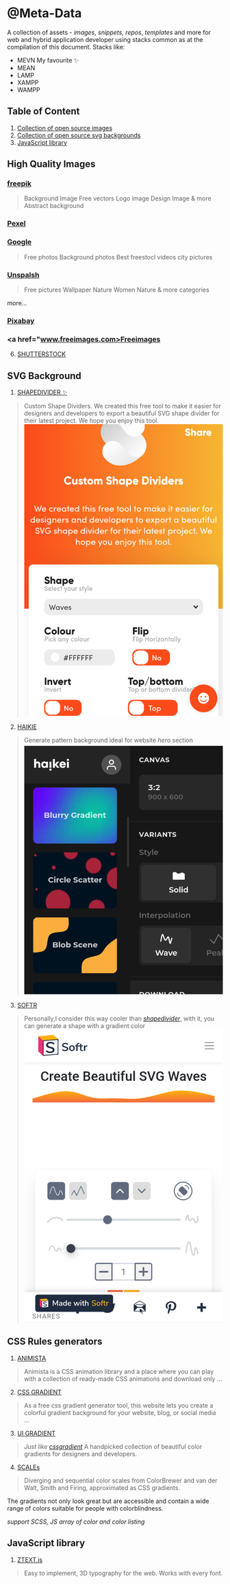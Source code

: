 # @Meta-Data
 A collection of assets - _images_, _snippets,_ _repos_, _templates_ and more for web and hybrid application developer using stacks common as at the compilation of this document. Stacks like:
 - MEVN  My favourite :sparkles:
 - MEAN 
 - LAMP
 - XAMPP
 - WAMPP
 

## Table of Content 
1. [Collection of open source images](#images)
2. [Collection of open source svg backgrounds](#svg>background)
4. [JavaScript library](#js-lis)

## High Quality Images 
<a name="images"></a>

### <a href="www.freepik.com">freepik</a>

  > Background Image 
  > Free vectors 
  > Logo image 
  > Design Image & more
  > Abstract background
  
### <a href="www.pexel.com">Pexel</a>
### <a href="https://www.google.com/" target="_blank">Google</a>
 > Free photos 
 > Background photos
 > Best freestocl videos
 > city pictures
  
### <a href="www.unsplash.com">Unspalsh</a>
 > Free pictures
 > Wallpaper 
 > Nature
 > Women
 > Nature & more categories
 
more...

### <a href="www.pixabay">Pixabay</a>
### <a href="www.freeimages.com>Freeimages</a>
6. [SHUTTERSTOCK](www.shutterstock.com)


## SVG Background 
<a name="svg>background"></a>
1. [SHAPEDIVIDER :sparkles:](shapedivider.io)
>Custom Shape Dividers. 
>We created this free tool to make it easier for designers and developers to export a beautiful SVG shape divider for their latest project. We hope you enjoy this tool.
![SHAPEDIVIDER](assets/img/shapedivider.png)



2. [HAIKIE](https://app.haikei.app)
>Generate pattern background ideal for website _hero_ section
![HAIKIE SVGs](assets/img/haikie.png)


3. [SOFTR](https://www.softr.io/tools/svg-wave-generator)
> Personally,I consider this way cooler than  _[shapedivider](shapedivider.io)_, with it, you can generate a shape with a gradient color 
![SOFTR](assets/img/softr.png)


## CSS Rules generators 

1. [ANIMISTA](https://animista.net)
>Animista is a CSS animation library and a place where you can play with a collection of ready-made CSS animations and download only ...


2. [CSS GRADIENT](https://cssgradient.io)
>As a free css gradient generator tool, this website lets you create a colorful gradient background for your website, blog, or social media ...


3. [UI GRADIENT]()
 >_Just like  [cssgradient](https://cssgradient.io)_
A handpicked collection of beautiful color gradients for designers and developers.

4. [SCALEs](https://bennettfeely.com/scales/)
>Diverging and sequential color scales from ColorBrewer and van der Walt, Smith and Firing, approximated as CSS gradients.

The gradients not only look great but are accessible and contain a wide range of colors suitable for people with colorblindness.

*support SCSS, JS array of color and color listing*






## JavaScript library
1. [ZTEXT.js](https://bennettfeely.com/ztext/)
>Easy to implement, 3D typography for the web. Works with every font.
